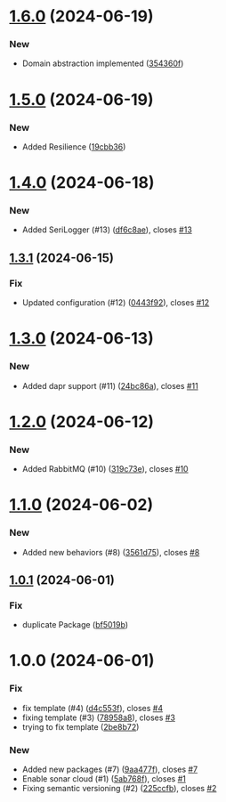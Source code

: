 # [1.6.0](https://github.com/VikashChauhan51/ecart-core/compare/v1.5.0...v1.6.0) (2024-06-19)


### New

* Domain abstraction implemented ([354360f](https://github.com/VikashChauhan51/ecart-core/commit/354360f85efa8f4be5623f342392b142ce842af1))

# [1.5.0](https://github.com/VikashChauhan51/ecart-core/compare/v1.4.0...v1.5.0) (2024-06-19)


### New

* Added Resilience ([19cbb36](https://github.com/VikashChauhan51/ecart-core/commit/19cbb36328a5b834a4dacc35f94c1c1dd41f6682))

# [1.4.0](https://github.com/VikashChauhan51/ecart-core/compare/v1.3.1...v1.4.0) (2024-06-18)


### New

* Added SeriLogger (#13) ([df6c8ae](https://github.com/VikashChauhan51/ecart-core/commit/df6c8ae6056fda6a1be589a6bd9f392d4ffee2ca)), closes [#13](https://github.com/VikashChauhan51/ecart-core/issues/13)

## [1.3.1](https://github.com/VikashChauhan51/ecart-core/compare/v1.3.0...v1.3.1) (2024-06-15)


### Fix

* Updated configuration (#12) ([0443f92](https://github.com/VikashChauhan51/ecart-core/commit/0443f924df2b22e98028920885963e8d6c63c45f)), closes [#12](https://github.com/VikashChauhan51/ecart-core/issues/12)

# [1.3.0](https://github.com/VikashChauhan51/ecart-core/compare/v1.2.0...v1.3.0) (2024-06-13)


### New

* Added dapr support (#11) ([24bc86a](https://github.com/VikashChauhan51/ecart-core/commit/24bc86a2db48102639e4596674fba9f2559f7799)), closes [#11](https://github.com/VikashChauhan51/ecart-core/issues/11)

# [1.2.0](https://github.com/VikashChauhan51/ecart-core/compare/v1.1.0...v1.2.0) (2024-06-12)


### New

* Added  RabbitMQ (#10) ([319c73e](https://github.com/VikashChauhan51/ecart-core/commit/319c73ef0e579f5ea3ae4189fbfbb47c2cfbb68f)), closes [#10](https://github.com/VikashChauhan51/ecart-core/issues/10)

# [1.1.0](https://github.com/VikashChauhan51/ecart-core/compare/v1.0.1...v1.1.0) (2024-06-02)


### New

* Added new behaviors (#8) ([3561d75](https://github.com/VikashChauhan51/ecart-core/commit/3561d751a2fabd7ce7745dec77f5939fe305924a)), closes [#8](https://github.com/VikashChauhan51/ecart-core/issues/8)

## [1.0.1](https://github.com/VikashChauhan51/ecart-core/compare/v1.0.0...v1.0.1) (2024-06-01)


### Fix

* duplicate Package ([bf5019b](https://github.com/VikashChauhan51/ecart-core/commit/bf5019b5a7be726ce9d4d6e075212944e201eb64))

# 1.0.0 (2024-06-01)


### Fix

* fix template (#4) ([d4c553f](https://github.com/VikashChauhan51/ecart-core/commit/d4c553f10460906ce1a828fc806dcc619cd1daf4)), closes [#4](https://github.com/VikashChauhan51/ecart-core/issues/4)
* fixing template (#3) ([78958a8](https://github.com/VikashChauhan51/ecart-core/commit/78958a86b2f22fbdfe81095bf224af37a1e5339c)), closes [#3](https://github.com/VikashChauhan51/ecart-core/issues/3)
* trying to fix template ([2be8b72](https://github.com/VikashChauhan51/ecart-core/commit/2be8b72db8c3f5e6331bfde7e929e843b58d480e))

### New

* Added new packages (#7) ([9aa477f](https://github.com/VikashChauhan51/ecart-core/commit/9aa477f49b8db0fc3b19e9a434f3910c28aeeaed)), closes [#7](https://github.com/VikashChauhan51/ecart-core/issues/7)
* Enable sonar cloud (#1) ([5ab768f](https://github.com/VikashChauhan51/ecart-core/commit/5ab768fd4abe9d981572bada3a59a4840cecb656)), closes [#1](https://github.com/VikashChauhan51/ecart-core/issues/1)
* Fixing semantic versioning (#2) ([225ccfb](https://github.com/VikashChauhan51/ecart-core/commit/225ccfb1c4f0d11111bc054f4313a49efaa400cf)), closes [#2](https://github.com/VikashChauhan51/ecart-core/issues/2)
